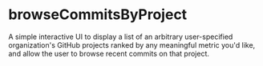# browseCommitsByProject
A simple interactive UI to display a list of an arbitrary user-specified organization's GitHub projects ranked by any meaningful metric you'd like, and allow the user to browse recent commits on that project. 
